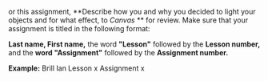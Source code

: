 or this assignment, **Describe how you and why you decided to light your objects and for what effect, to _Canvas_ ** for review. Make sure that your assignment is titled in the following format:

**Last name, First name,** the word **"Lesson"** followed by the **Lesson number,** and the **word "Assignment"** followed by the **Assignment number.**

**Example:**
Brill Ian Lesson x Assignment x
 